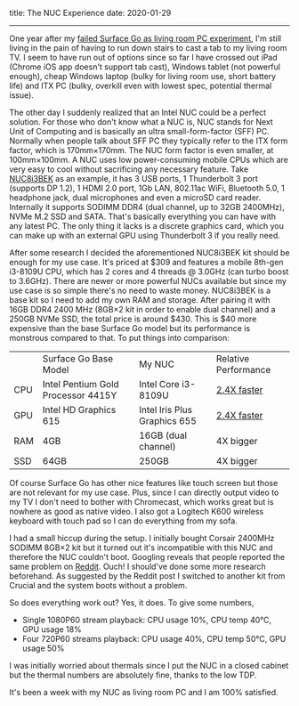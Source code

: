title: The NUC Experience
date: 2020-01-29

---

One year after my [failed Surface Go as living room PC experiment](/surface-go), I'm still living in the pain of having to run down stairs to cast a tab to my living room TV. I seem to have run out of options since so far I have crossed out iPad (Chrome iOS app doesn't support tab cast), Windows tablet (not powerful enough), cheap Windows laptop (bulky for living room use, short battery life) and ITX PC (bulky, overkill even with lowest spec, potential thermal issue).

The other day I suddenly realized that an Intel NUC could be a perfect solution. For those who don't know what a NUC is, NUC stands for Next Unit of Computing and is basically an ultra small-form-factor (SFF) PC. Normally when people talk about SFF PC they typically refer to the ITX form factor, which is 170mm×170mm. The NUC form factor is even smaller, at 100mm×100mm. A NUC uses low power-consuming mobile CPUs which are very easy to cool without sacrificing any necessary feature. Take [NUC8i3BEK](https://www.intel.com/content/www/us/en/products/boards-kits/nuc/kits/nuc8i3bek.html) as an example, it has 3 USB ports, 1 Thunderbolt 3 port (supports DP 1.2), 1 HDMI 2.0 port, 1Gb LAN, 802.11ac WiFi, Bluetooth 5.0, 1 headphone jack, dual microphones and even a microSD card reader. Internally it supports SODIMM DDR4 (dual channel, up to 32GB 2400MHz), NVMe M.2 SSD and SATA. That's basically everything you can have with any latest PC. The only thing it lacks is a discrete graphics card, which you can make up with an external GPU using Thunderbolt 3 if you really need.

After some research I decided the aforementioned NUC8i3BEK kit should be enough for my use case. It's priced at $309 and features a mobile 8th-gen i3-8109U CPU, which has 2 cores and 4 threads @ 3.0GHz (can turbo boost to 3.6GHz). There are newer or more powerful NUCs available but since my use case is so simple there's no need to waste money. NUC8i3BEK is a base kit so I need to add my own RAM and storage. After pairing it with 16GB DDR4 2400 MHz (8GB×2 kit in order to enable dual channel) and a 250GB NVMe SSD, the total price is around $430. This is $40 more expensive than the base Surface Go model but its performance is monstrous compared to that. To put things into comparison:

<table>
  <tbody>
    <tr>
      <td colspan="1" rowspan="1">
      </td>
      <td colspan="1" rowspan="1">
        Surface Go Base Model
      </td>
      <td colspan="1" rowspan="1">
        My NUC
      </td>
      <td>
        Relative Performance
      </td>
    </tr>
    <tr>
      <td colspan="1" rowspan="1">
        CPU
      </td>
      <td colspan="1" rowspan="1">
        Intel Pentium Gold Processor 4415Y
      </td>
      <td colspan="1" rowspan="1">
        Intel Core i3-8109U
      </td>
      <td colspan="1" rowspan="1">
        <a href="https://cpu.userbenchmark.com/Compare/Intel-Pentium-Gold-4415Y-vs-Intel-Core-i3-8109U/m549016vsm609620">2.4X faster</a>
      </td>
    </tr>
    <tr>
      <td colspan="1" rowspan="1">
        GPU
      </td>
      <td colspan="1" rowspan="1">
        Intel HD Graphics 615
      </td>
      <td colspan="1" rowspan="1">
        Intel Iris Plus Graphics 655
      </td>
      <td colspan="1" rowspan="1">
        <a href="https://gpu.userbenchmark.com/Compare/Intel--Iris-Plus-650-Mobile-Kaby-Lake-vs-Intel-HD-615-Mobile-Kaby-Lake/m367939vsm193629">2.4X faster</a>
      </td>
    </tr>
    <tr>
      <td colspan="1" rowspan="1">
        RAM
      </td>
      <td colspan="1" rowspan="1">
        4GB
      </td>
      <td colspan="1" rowspan="1">
        16GB (dual channel)
      </td>
      <td colspan="1" rowspan="1">
        4X bigger
      </td>
    </tr>
    <tr>
      <td colspan="1" rowspan="1">
        SSD
      </td>
      <td colspan="1" rowspan="1">
        64GB
      </td>
      <td colspan="1" rowspan="1">
        250GB
      </td>
      <td colspan="1" rowspan="1">
        4X bigger
      </td>
    </tr>
  </tbody>
</table>

Of course Surface Go has other nice features like touch screen but those are not relevant for my use case. Plus, since I can directly output video to my TV I don't need to bother with Chromecast, which works great but is nowhere as good as native video. I also got a Logitech K600 wireless keyboard with touch pad so I can do everything from my sofa.

I had a small hiccup during the setup. I initially bought Corsair 2400MHz SODIMM 8GB×2 kit but it turned out it's incompatible with this NUC and therefore the NUC couldn't boot. Googling reveals that people reported the same problem on [Reddit](https://www.reddit.com/r/intelnuc/comments/b7018m/warning_about_corsair_ram/). Ouch! I should've done some more research beforehand. As suggested by the Reddit post I switched to another kit from Crucial and the system boots without a problem.

So does everything work out? Yes, it does. To give some numbers,

* Single 1080P60 stream playback: CPU usage 10%, CPU temp 40°C, GPU usage 18%
* Four 720P60 streams playback: CPU usage 40%, CPU temp 50°C, GPU usage 50%

I was initially worried about thermals since I put the NUC in a closed cabinet but the thermal numbers are absolutely fine, thanks to the low TDP.

It's been a week with my NUC as living room PC and I am 100% satisfied.
